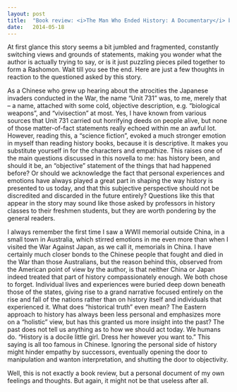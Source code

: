 ```yaml
---
layout: post
title:  "Book review: <i>The Man Who Ended History: A Documentary</i> by Ken Liu"
date:   2014-05-18
---
```


At first glance this story seems a bit jumbled and fragmented, constantly switching views and grounds of statements, making you wonder what the author is actually trying to say, or is it just puzzling pieces piled together to form a Rashomon. Wait till you see the end. Here are just a few thoughts in reaction to the questioned asked by this story.

As a Chinese who grew up hearing about the atrocities the Japanese invaders conducted in the War, the name “Unit 731” was, to me, merely that – a name, attached with some cold, objective description, e.g. “biological weapons”, and “vivisection” at most. Yes, I have known from various sources that Unit 731 carried out horrifying deeds on people alive, but none of those matter-of-fact statements really echoed within me an awful lot. However, reading this, a “science fiction”, evoked a much stronger emotion in myself than reading history books, because it is descriptive. It makes you substitute yourself in for the characters and empathize. This raises one of the main questions discussed in this novella to me: has history been, and should it be, an “objective” statement of the things that had happened before? Or should we acknowledge the fact that personal experiences and emotions have always played a great part in shaping the way history is presented to us today, and that this subjective perspective should not be discredited and discarded in the future entirely? Questions like this that appear in the story may sound like those asked by professors in history classes to their freshmen students, but they are worth pondering by the general readers. 

I always remember the first time I saw a WWII memorial outside China, in a small town in Australia, which stirred emotions in me even more than when I visited the War Against Japan, as we call it, memorials in China. I have certainly much closer bonds to the Chinese people that fought and died in the War than those Australians, but the reason behind this, observed from the American point of view by the author, is that neither China or Japan indeed treated that part of history compassionately enough. We both chose to forget. Individual lives and experiences were buried deep down beneath those of the states, giving rise to a grand narrative focused entirely on the rise and fall of the nations rather than on history itself and individuals that experienced it. What does “historical truth” even mean? The Eastern approach to history has always been less personal and emphasizes more on a “holistic” view, but has this granted us more insight into the past? The past does not tell us anything as to how we should act today. We humans do. “History is a docile little girl. Dress her however you want to.” This saying is all too famous in Chinese. Ignoring the personal side of history might hinder empathy by successors, eventually opening the door to manipulation and wanton interpretation, and shutting the door to objectivity.

Well, this is not exactly a book review, but a personal document of my own feelings and thoughts. But again, it might not be that useless after all.